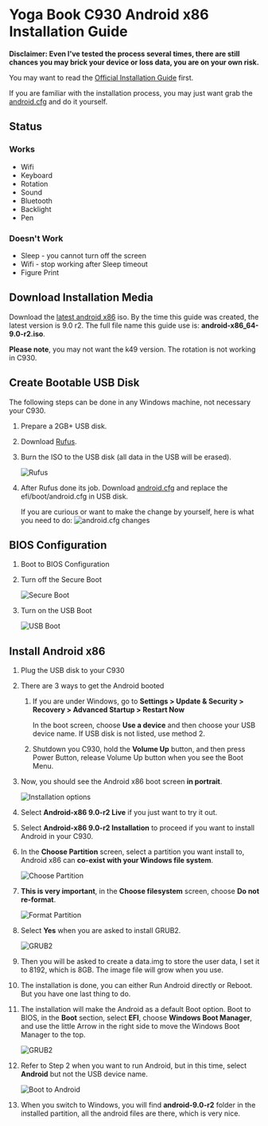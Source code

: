 # Yoga Book C930 Android x86 Installation Guide

**Disclaimer: Even I've tested the process several times, there are still chances you may brick your device or loss data, you are on your own risk.**

You may want to read the [Official Installation Guide](https://www.android-x86.org/installhowto.html) first.

If you are familiar with the installation process, you may just want grab the [android.cfg](efi/boot/android.cfg) and do it yourself.

## Status

### Works

- Wifi
- Keyboard
- Rotation
- Sound
- Bluetooth
- Backlight
- Pen

### Doesn't Work

- Sleep - you cannot turn off the screen
- Wifi - stop working after Sleep timeout
- Figure Print

## Download Installation Media

Download the [latest android x86](https://www.android-x86.org/download.html) iso. By the time this guide was created, the latest version is 9.0 r2. The full file name this guide use is: **android-x86_64-9.0-r2.iso**.

**Please note**, you may not want the k49 version. The rotation is not working in C930.

## Create Bootable USB Disk

The following steps can be done in any Windows machine, not necessary your C930.

1. Prepare a 2GB+ USB disk.

2. Download [Rufus](https://rufus.ie/).

3. Burn the ISO to the USB disk (all data in the USB will be erased).

   ![Rufus](images/01-rufus.jpg)

4. After Rufus done its job. Download [android.cfg](efi/boot/android.cfg) and replace the efi/boot/android.cfg in USB disk.

   If you are curious or want to make the change by yourself, here is what you need to do:
   ![android.cfg changes](images/02-boot-diff.jpg)

## BIOS Configuration

1. Boot to BIOS Configuration

2. Turn off the Secure Boot

   ![Secure Boot](images/03-secure-boot.jpg)

3. Turn on the USB Boot

   ![USB Boot](images/04-usb-boot.jpg)

## Install Android x86

1. Plug the USB disk to your C930

2. There are 3 ways to get the Android booted

   1. If you are under Windows, go to **Settings > Update & Security > Recovery > Advanced Startup > Restart Now**

      In the boot screen, choose **Use a device** and then choose your USB device name. If USB disk is not listed, use method 2.

   2. Shutdown you C930, hold the **Volume Up** button, and then press Power Button, release Volume Up button when you see the Boot Menu.

3. Now, you should see the Android x86 boot screen **in portrait**.

   ![Installation options](images/05-installation-options.jpg)

4. Select **Android-x86 9.0-r2 Live** if you just want to try it out.

5. Select **Android-x86 9.0-r2 Installation** to proceed if you want to install Android in your C930.

6. In the **Choose Partition** screen, select a partition you want install to, Android x86 can **co-exist with your Windows file system**.

   ![Choose Partition](images/06-choose-partition.jpg)

7. **This is very important**, in the **Choose filesystem** screen, choose **Do not re-format**.

   ![Format Partition](images/07-format.jpg)

8. Select **Yes** when you are asked to install GRUB2.

   ![GRUB2](images/08-grub2.jpg)

9. Then you will be asked to create a data.img to store the user data, I set it to 8192, which is 8GB. The image file will grow when you use.

10. The installation is done, you can either Run Android directly or Reboot. But you have one last thing to do.

11. The installation will make the Android as a default Boot option. Boot to BIOS, in the **Boot** section, select **EFI**, choose **Windows Boot Manager**, and use the little Arrow in the right side to move the Windows Boot Manager to the top.

    ![GRUB2](images/09-boot-sequence.jpg)

12. Refer to Step 2 when you want to run Android, but in this time, select **Android** but not the USB device name.

    ![Boot to Android](images/10-boot-to-android.jpg)

13. When you switch to Windows, you will find **android-9.0-r2** folder in the installed partition, all the android files are there, which is very nice.
